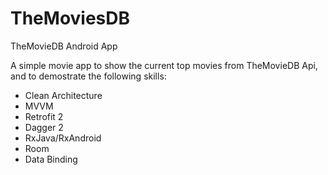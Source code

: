 # TheMoviesDB
TheMovieDB Android App

A simple movie app to show the current top movies from TheMovieDB Api, and to demostrate the following skills:
- Clean Architecture
- MVVM
- Retrofit 2
- Dagger 2
- RxJava/RxAndroid
- Room
- Data Binding
